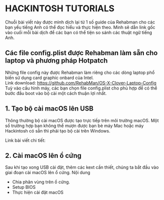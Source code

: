 # HACKINTOSH TUTORIALS
Chuỗi bài viết này được mình dịch lại từ 1 số guide của Rehabman cho các bạn yếu tiếng Anh có thể đọc hiểu và thực hiện theo. Minh sẽ dẫn link gốc vào cuối mỗi bài dịch để các bạn có thể tiện so sánh các thuật ngữ tiếng Anh.

## Các file config.plist được Rehabman làm sẵn cho laptop và phương pháp Hotpatch
Những file config này được Rehabman làm riêng cho các dòng laptop phổ biến sử dụng card graphic onbard của Intel.
<br>Link download: https://github.com/RehabMan/OS-X-Clover-Laptop-Config
<br>Tuỳ vào cấu hình máy, các bạn chọn file config.plist cho phù hợp để có thể bước đầu boot vào bộ cài một cách thuận lợi nhất.

## 1. Tạo bộ cài macOS lên USB
Thông thường bộ cài macOS được tạo trực tiếp trên môi trường macOS. Một số trường hợp bạn không thể mượn được bạn bè máy Mac hoặc máy Hackintosh có sẵn thì phải tạo bộ cài trên Windows.

Link bài viết chi tiết:

## 2. Cài macOS lên ổ cứng
Sau khi tạo xong USB cài đặt, thêm các kext cần thiết, chúng ta bắt đầu vào giai đoạn cài macOS lên ổ cứng.
Nội dung
- Chia phân vùng trên ổ cứng.
- Setup BIOS
- Thực hiện cài đặt macOS
